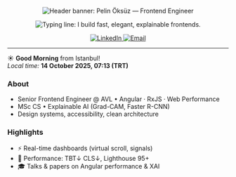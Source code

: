 <!-- HERO -->
<p align="center">
  <!-- Light/Dark hero (capsule-render yerine kendi SVG'ni koyman idealdir) -->
  <picture>
    <!-- Dark mode -->
    <source media="(prefers-color-scheme: dark)" srcset="https://capsule-render.vercel.app/api?type=waving&color=7C3AED&height=120&section=header&text=Pelin%20%C3%96ks%C3%BCz%20%E2%9A%A1%EF%B8%8F%20Frontend%20Engineer&fontSize=32&fontColor=ffffff&animation=fadeIn&fontAlignY=38" />
    <!-- Light mode -->
    <img src="https://capsule-render.vercel.app/api?type=waving&color=7C3AED&height=120&section=header&text=Pelin%20%C3%96ks%C3%BCz%20%E2%9A%A1%EF%B8%8F%20Frontend%20Engineer&fontSize=32&fontColor=ffffff&animation=fadeIn&fontAlignY=38"
         alt="Header banner: Pelin Öksüz — Frontend Engineer" />
  </picture>
</p>

<!-- VALUE PROP (typing) -->
<p align="center">
  <img
    src="https://readme-typing-svg.demolab.com?font=Fira+Code&size=22&duration=2400&pause=900&center=true&vCenter=true&width=720&lines=Angular+%2B+RxJS+%7C+Performance+Optimization+%7C+a11y"
    alt="Typing line: I build fast, elegant, explainable frontends." />
</p>

<!-- CTAS -->
<p align="center">
  <a href="https://www.linkedin.com/in/pelin-oksuz" target="_blank" rel="noopener">
    <img src="https://img.shields.io/badge/%F0%9F%92%BC%20LinkedIn-0A66C2?style=for-the-badge&logo=linkedin&logoColor=white" alt="LinkedIn" />
  </a>
  <a href="mailto:pelin.oksuz.contact@gmail.com" target="_blank" rel="noopener">
    <img src="https://img.shields.io/badge/%E2%9C%89%EF%B8%8F%20Email-EA4335?style=for-the-badge&logo=gmail&logoColor=white" alt="Email" />
  </a>
</p>

---

<!-- DYNAMIC-GREETING:START -->
☀️ **Good Morning** from Istanbul!  
_Local time:_ **14 October 2025, 07:13 (TRT)**
<!-- DYNAMIC-GREETING:END -->

### About
- Senior Frontend Engineer @ AVL • Angular · RxJS · Web Performance  
- MSc CS • Explainable AI (Grad-CAM, Faster R-CNN)  
- Design systems, accessibility, clean architecture

### Highlights
- ⚡ Real-time dashboards (virtual scroll, signals)
- 🧪 Performance: TBT↓ CLS↓, Lighthouse 95+
- 🎓 Talks & papers on Angular performance & XAI
